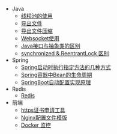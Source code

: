 * Java
  * [线程池的使用](/Java/Thread-1.md)
  * [导出文件](/Java/export.md)
  * [导出文件压缩](/Java/export-compress.md)
  * [Websocket使用](Java/websocket-1.md)
  * [Java接口与抽象类的区别](/Java/Java-1.md)
  * [synchronized & ReentrantLock 区别](/Java/lock-1.md)
* Spring
  * [Spring启动时执行指定方法的几种方式](/Spring/spring-1.md)
  * [Spring容器中Bean的生命周期](/Spring/spring-2.md)
  * [SpringBoot自动配置实现原理](/Spring/spring-3.md)
* Redis
  * [Redis](/Redis/redis-1.md)
* 前端
  * [https证书申请工具](/web/acme-sh.md)
  * [Nginx配置文件模版](/web/Nginx-Template-1.md)
  * [Docker 监控](/web/DockerMonitor.md)
